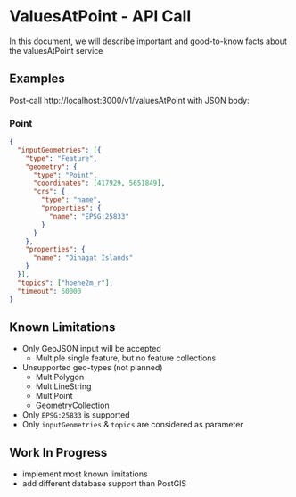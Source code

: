 # ValuesAtPoint - API Call
In this document, we will describe important and good-to-know facts about the valuesAtPoint service

## Examples
Post-call http://localhost:3000/v1/valuesAtPoint with JSON body: 

### Point
```json
{
  "inputGeometries": [{
    "type": "Feature",
    "geometry": {
      "type": "Point",
      "coordinates": [417929, 5651849],
      "crs": {
        "type": "name",
        "properties": {
          "name": "EPSG:25833"
        }
      }
    },
    "properties": {
      "name": "Dinagat Islands"
    }
  }],
  "topics": ["hoehe2m_r"],
  "timeout": 60000
}
```


## Known Limitations
- Only GeoJSON input will be accepted
  - Multiple single feature, but no feature collections
- Unsupported geo-types (not planned)
  - MultiPolygon
  - MultiLineString
  - MultiPoint
  - GeometryCollection
- Only `EPSG:25833` is supported
- Only `inputGeometries` & `topics` are considered as parameter

## Work In Progress
- implement most known limitations
- add different database support than PostGIS